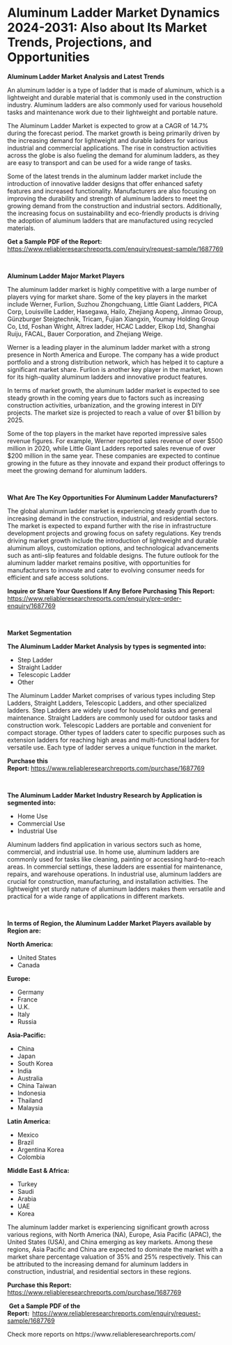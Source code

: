 <p><h1>Aluminum Ladder Market Dynamics 2024-2031: Also about Its Market Trends, Projections, and Opportunities</h1></p><p><strong>Aluminum Ladder Market Analysis and Latest Trends</strong></p>
<p><p>An aluminum ladder is a type of ladder that is made of aluminum, which is a lightweight and durable material that is commonly used in the construction industry. Aluminum ladders are also commonly used for various household tasks and maintenance work due to their lightweight and portable nature.</p><p>The Aluminum Ladder Market is expected to grow at a CAGR of 14.7% during the forecast period. The market growth is being primarily driven by the increasing demand for lightweight and durable ladders for various industrial and commercial applications. The rise in construction activities across the globe is also fueling the demand for aluminum ladders, as they are easy to transport and can be used for a wide range of tasks.</p><p>Some of the latest trends in the aluminum ladder market include the introduction of innovative ladder designs that offer enhanced safety features and increased functionality. Manufacturers are also focusing on improving the durability and strength of aluminum ladders to meet the growing demand from the construction and industrial sectors. Additionally, the increasing focus on sustainability and eco-friendly products is driving the adoption of aluminum ladders that are manufactured using recycled materials.</p></p>
<p><strong>Get a Sample PDF of the Report:&nbsp;</strong> <a href="https://www.reliableresearchreports.com/enquiry/request-sample/1687769">https://www.reliableresearchreports.com/enquiry/request-sample/1687769</a></p>
<p>&nbsp;</p>
<p><strong>Aluminum Ladder Major Market Players</strong></p>
<p><p>The aluminum ladder market is highly competitive with a large number of players vying for market share. Some of the key players in the market include Werner, Furlion, Suzhou Zhongchuang, Little Giant Ladders, PICA Corp, Louisville Ladder, Hasegawa, Hailo, Zhejiang Aopeng, Jinmao Group, Günzburger Steigtechnik, Tricam, Fujian Xiangxin, Youmay Holding Group Co, Ltd, Foshan Wright, Altrex ladder, HCAC Ladder, Elkop Ltd, Shanghai Ruiju, FACAL, Bauer Corporation, and Zhejiang Weige.</p><p>Werner is a leading player in the aluminum ladder market with a strong presence in North America and Europe. The company has a wide product portfolio and a strong distribution network, which has helped it to capture a significant market share. Furlion is another key player in the market, known for its high-quality aluminum ladders and innovative product features.</p><p>In terms of market growth, the aluminum ladder market is expected to see steady growth in the coming years due to factors such as increasing construction activities, urbanization, and the growing interest in DIY projects. The market size is projected to reach a value of over $1 billion by 2025.</p><p>Some of the top players in the market have reported impressive sales revenue figures. For example, Werner reported sales revenue of over $500 million in 2020, while Little Giant Ladders reported sales revenue of over $200 million in the same year. These companies are expected to continue growing in the future as they innovate and expand their product offerings to meet the growing demand for aluminum ladders.</p></p>
<p>&nbsp;</p>
<p><strong>What Are The Key Opportunities For Aluminum Ladder Manufacturers?</strong></p>
<p><p>The global aluminum ladder market is experiencing steady growth due to increasing demand in the construction, industrial, and residential sectors. The market is expected to expand further with the rise in infrastructure development projects and growing focus on safety regulations. Key trends driving market growth include the introduction of lightweight and durable aluminum alloys, customization options, and technological advancements such as anti-slip features and foldable designs. The future outlook for the aluminum ladder market remains positive, with opportunities for manufacturers to innovate and cater to evolving consumer needs for efficient and safe access solutions.</p></p>
<p><strong>Inquire or Share Your Questions If Any Before Purchasing This Report:</strong> <a href="https://www.reliableresearchreports.com/enquiry/pre-order-enquiry/1687769">https://www.reliableresearchreports.com/enquiry/pre-order-enquiry/1687769</a></p>
<p>&nbsp;</p>
<p><strong>Market Segmentation</strong></p>
<p><strong>The Aluminum Ladder Market Analysis by types is segmented into:</strong></p>
<p><ul><li>Step Ladder</li><li>Straight Ladder</li><li>Telescopic Ladder</li><li>Other</li></ul></p>
<p><p>The Aluminum Ladder Market comprises of various types including Step Ladders, Straight Ladders, Telescopic Ladders, and other specialized ladders. Step Ladders are widely used for household tasks and general maintenance. Straight Ladders are commonly used for outdoor tasks and construction work. Telescopic Ladders are portable and convenient for compact storage. Other types of ladders cater to specific purposes such as extension ladders for reaching high areas and multi-functional ladders for versatile use. Each type of ladder serves a unique function in the market.</p></p>
<p><strong>Purchase this Report:&nbsp;</strong><a href="https://www.reliableresearchreports.com/purchase/1687769">https://www.reliableresearchreports.com/purchase/1687769</a></p>
<p>&nbsp;</p>
<p><strong>The Aluminum Ladder Market Industry Research by Application is segmented into:</strong></p>
<p><ul><li>Home Use</li><li>Commercial Use</li><li>Industrial Use</li></ul></p>
<p><p>Aluminum ladders find application in various sectors such as home, commercial, and industrial use. In home use, aluminum ladders are commonly used for tasks like cleaning, painting or accessing hard-to-reach areas. In commercial settings, these ladders are essential for maintenance, repairs, and warehouse operations. In industrial use, aluminum ladders are crucial for construction, manufacturing, and installation activities. The lightweight yet sturdy nature of aluminum ladders makes them versatile and practical for a wide range of applications in different markets.</p></p>
<p>&nbsp;</p>
<p><strong>In terms of Region, the Aluminum Ladder Market Players available by Region are:</strong></p>
<p>
    <p> <strong> North America: </strong>
        <ul>
            <li>United States</li>
            <li>Canada</li>
        </ul>
        </p> 
    <p> <strong> Europe: </strong>
        <ul>
            <li>Germany</li>
            <li>France</li>
            <li>U.K.</li>
            <li>Italy</li>
            <li>Russia</li>
        </ul>
        </p> 
    <p> <strong> Asia-Pacific: </strong>
        <ul>
            <li>China</li>
            <li>Japan</li>
            <li>South Korea</li>
            <li>India</li>
            <li>Australia</li>
            <li>China Taiwan</li>
            <li>Indonesia</li>
            <li>Thailand</li>
            <li>Malaysia</li>
        </ul>
        </p> 
    <p> <strong> Latin America: </strong>
        <ul>
            <li>Mexico</li>
            <li>Brazil</li>
            <li>Argentina Korea</li>
            <li>Colombia</li>
        </ul>
        </p> 
    <p> <strong> Middle East & Africa: </strong>
        <ul>
            <li>Turkey</li>
            <li>Saudi</li>
            <li>Arabia</li>
            <li>UAE</li>
            <li>Korea</li>
        </ul>
    </p>
    </p>
<p><p>The aluminum ladder market is experiencing significant growth across various regions, with North America (NA), Europe, Asia Pacific (APAC), the United States (USA), and China emerging as key markets. Among these regions, Asia Pacific and China are expected to dominate the market with a market share percentage valuation of 35% and 25% respectively. This can be attributed to the increasing demand for aluminum ladders in construction, industrial, and residential sectors in these regions.</p></p>
<p><strong>Purchase this Report: </strong><a href="https://www.reliableresearchreports.com/purchase/1687769">https://www.reliableresearchreports.com/purchase/1687769</a></p>
<p>&nbsp;<strong>Get a Sample PDF of the Report:&nbsp;&nbsp;</strong><a href="https://www.reliableresearchreports.com/enquiry/request-sample/1687769">https://www.reliableresearchreports.com/enquiry/request-sample/1687769</a></p>
<p><strong></strong></p>
<p>Check more reports on https://www.reliableresearchreports.com/</p>